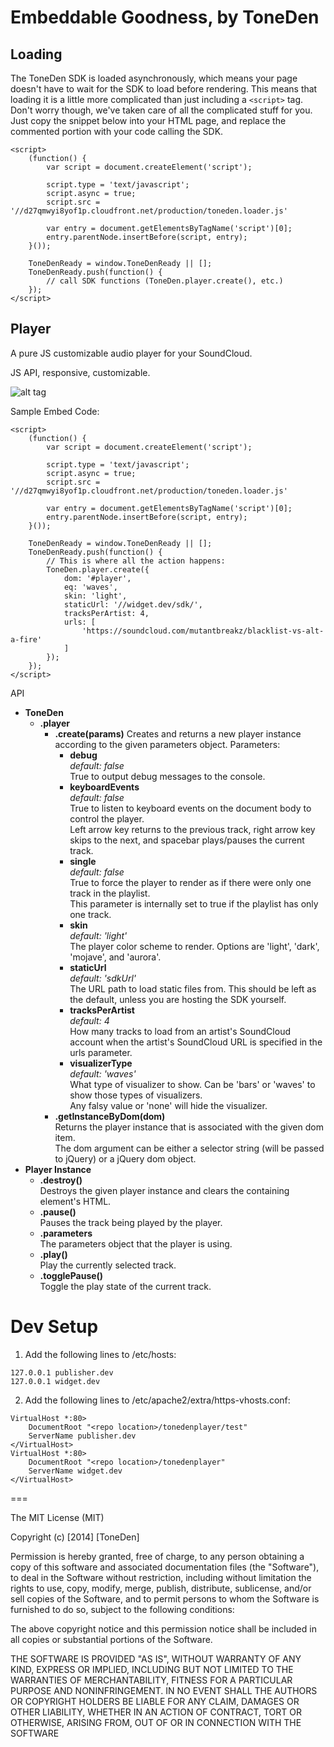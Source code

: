 Embeddable Goodness, by ToneDen
===

Loading
---

The ToneDen SDK is loaded asynchronously, which means your page doesn't have to wait for the SDK to load before rendering.
This means that loading it is a little more complicated than just including a `<script>` tag. Don't worry though, we've taken care of all the complicated stuff for you.
Just copy the snippet below into your HTML page, and replace the commented portion with your code calling the SDK.

```
<script>
    (function() {
        var script = document.createElement('script');

        script.type = 'text/javascript';
        script.async = true;
        script.src = '//d27qmwyi8yof1p.cloudfront.net/production/toneden.loader.js'

        var entry = document.getElementsByTagName('script')[0];
        entry.parentNode.insertBefore(script, entry);
    }());

    ToneDenReady = window.ToneDenReady || [];
    ToneDenReady.push(function() {
        // call SDK functions (ToneDen.player.create(), etc.)
    });
</script>
```

Player
---

A pure JS customizable audio player for your SoundCloud. 

JS API, responsive, customizable.

![alt tag](https://raw.github.com/tim-thimmaiah/tonedenplayer/master/mockupv1.png)

Sample Embed Code:
```
<script>
    (function() {
        var script = document.createElement('script');

        script.type = 'text/javascript';
        script.async = true;
        script.src = '//d27qmwyi8yof1p.cloudfront.net/production/toneden.loader.js'

        var entry = document.getElementsByTagName('script')[0];
        entry.parentNode.insertBefore(script, entry);
    }());

    ToneDenReady = window.ToneDenReady || [];
    ToneDenReady.push(function() {
        // This is where all the action happens:
        ToneDen.player.create({
            dom: '#player',
            eq: 'waves',
            skin: 'light',
            staticUrl: '//widget.dev/sdk/',
            tracksPerArtist: 4,
            urls: [
                'https://soundcloud.com/mutantbreakz/blacklist-vs-alt-a-fire'
            ]
        });
    });
</script>
```

API
* **ToneDen**
  * **.player**
    * **.create(params)**
      Creates and returns a new player instance according to the given parameters object.
      Parameters:
      * **debug**  
        *default: false*   
        True to output debug messages to the console.  
      * **keyboardEvents**  
        *default: false*   
        True to listen to keyboard events on the document body to control the player.  
        Left arrow key returns to the previous track, right arrow key skips to the next, and spacebar plays/pauses the current track.  
      * **single**  
        *default: false*   
        True to force the player to render as if there were only one track in the playlist.  
        This parameter is internally set to true if the playlist has only one track.  
      * **skin**  
        *default: 'light'*   
        The player color scheme to render. Options are 'light', 'dark', 'mojave', and 'aurora'.  
      * **staticUrl**  
        *default: 'sdkUrl'*   
        The URL path to load static files from. This should be left as the default, unless you are hosting the SDK yourself.  
      * **tracksPerArtist**  
        *default: 4*   
        How many tracks to load from an artist's SoundCloud account when the artist's SoundCloud URL is specified in the urls parameter.  
      * **visualizerType**  
        *default: 'waves'*   
        What type of visualizer to show. Can be 'bars' or 'waves' to show those types of visualizers.  
        Any falsy value or 'none' will hide the visualizer.  
    * **.getInstanceByDom(dom)**  
      Returns the player instance that is associated with the given dom item.  
      The dom argument can be either a selector string (will be passed to jQuery) or a jQuery dom object.
* **Player Instance**
  * **.destroy()**  
    Destroys the given player instance and clears the containing element's HTML.  
  * **.pause()**  
    Pauses the track being played by the player.  
  * **.parameters**  
    The parameters object that the player is using.  
  * **.play()**  
    Play the currently selected track.  
  * **.togglePause()**  
    Toggle the play state of the current track.

Dev Setup
===

1. Add the following lines to /etc/hosts:
```
127.0.0.1 publisher.dev
127.0.0.1 widget.dev
```
2. Add the following lines to /etc/apache2/extra/https-vhosts.conf:  
```
VirtualHost *:80>  
    DocumentRoot "<repo location>/tonedenplayer/test"  
    ServerName publisher.dev  
</VirtualHost>  
VirtualHost *:80>  
    DocumentRoot "<repo location>/tonedenplayer"  
    ServerName widget.dev  
</VirtualHost>  
```

===

The MIT License (MIT)

Copyright (c) [2014] [ToneDen]

Permission is hereby granted, free of charge, to any person obtaining a copy of
this software and associated documentation files (the "Software"), to deal in
the Software without restriction, including without limitation the rights to
use, copy, modify, merge, publish, distribute, sublicense, and/or sell copies of
the Software, and to permit persons to whom the Software is furnished to do so,
subject to the following conditions:

The above copyright notice and this permission notice shall be included in all
copies or substantial portions of the Software.

THE SOFTWARE IS PROVIDED "AS IS", WITHOUT WARRANTY OF ANY KIND, EXPRESS OR
IMPLIED, INCLUDING BUT NOT LIMITED TO THE WARRANTIES OF MERCHANTABILITY, FITNESS
FOR A PARTICULAR PURPOSE AND NONINFRINGEMENT. IN NO EVENT SHALL THE AUTHORS OR
COPYRIGHT HOLDERS BE LIABLE FOR ANY CLAIM, DAMAGES OR OTHER LIABILITY, WHETHER
IN AN ACTION OF CONTRACT, TORT OR OTHERWISE, ARISING FROM, OUT OF OR IN
CONNECTION WITH THE SOFTWARE
